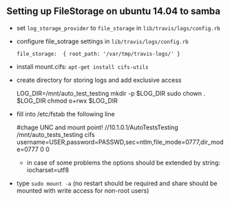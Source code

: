 Setting up FileStorage on ubuntu 14.04 to samba
-----------------------------------------------

* set `log_storage_provider` to `file_storage` in
  `lib/travis/logs/config.rb`
* configure file_sotrage settings in `lib/travis/logs/config.rb`

      file_storage:  { root_path: '/var/tmp/travis-logs/' }

* install mount.cifs: `apt-get install cifs-utils`
* create directory for storing logs and add exclusive access

     LOG_DIR=/mnt/auto_test_testing
     mkdir -p $LOG_DIR
     sudo chown <travis-user>.<travis-user> $LOG_DIR
     chmod o+rwx $LOG_DIR

* fill into /etc/fstab the following line

     #chage UNC and mount point!
     //10.1.0.1/AutoTestsTesting /mnt/auto_tests_testing cifs username=USER,password=PASSWD,sec=ntlm,file_mode=0777,dir_mode=0777 0 0

   * in case of some problems the options should be extended by string: iocharset=utf8
* type `sudo mount -a` (no restart should be required and share should be mounted with write access for non-root users)

